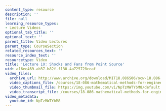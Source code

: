 ```yaml
---
content_type: resource
description: ''
file: null
learning_resource_types:
- Lecture Videos
optional_tab_title: ''
optional_text: ''
parent_title: Video Lectures
parent_type: CourseSection
related_resources_text: ''
resource_index_text: ''
resourcetype: Video
title: 'Lecture 10: Shocks and Fans from Point Source'
uid: a16ee469-ab37-b82f-f130-4a725728ccaf
video_files:
  archive_url: http://www.archive.org/download/MIT18.086S06/ocw-18.086-01mar2006-220k.mp4
  video_captions_file: /courses/18-086-mathematical-methods-for-engineers-ii-spring-2006/c28e2476b09854e9b57fbabb3e12216d_NpTzMWTYbM8.vtt
  video_thumbnail_file: https://img.youtube.com/vi/NpTzMWTYbM8/default.jpg
  video_transcript_file: /courses/18-086-mathematical-methods-for-engineers-ii-spring-2006/d70fc07f9965967ff39b0182af4f2503_NpTzMWTYbM8.pdf
video_metadata:
  youtube_id: NpTzMWTYbM8
---
```

